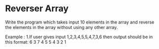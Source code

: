 # Reverser Array

Write the program which takes input 10 elements in the array and reverse the elements in the array without using any other array.

Example :
1.If user gives input 1,2,3,4,5,5,4,7,3,6 then output should be in this format:
6 3 7 4 5 5 4 3 2 1
